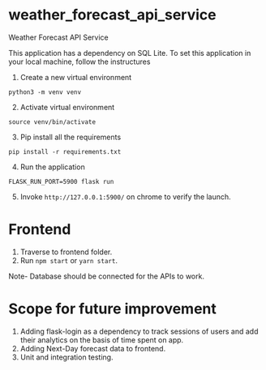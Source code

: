 # weather_forecast_api_service
Weather Forecast API Service

This application has a dependency on SQL Lite.
To set this application in your local machine, follow the instructures
1. Create a new virtual environment
```
python3 -m venv venv
```
2. Activate virtual environment
```
source venv/bin/activate
```
3. Pip install all the requirements
```
pip install -r requirements.txt
```
4. Run the application
```
FLASK_RUN_PORT=5900 flask run
```
5. Invoke `http://127.0.0.1:5900/` on chrome to verify the launch. 


# Frontend
1. Traverse to frontend folder.
2. Run `npm start` or `yarn start`.

Note- Database should be connected for the APIs to work.

# Scope for future improvement
1. Adding flask-login as a dependency to track sessions of users and add their analytics on the basis of time spent on app.
2. Adding Next-Day forecast data to frontend.
3. Unit and integration testing.

